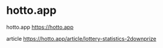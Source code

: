 # hotto.app

hotto.app
https://hotto.app

article
https://hotto.app/article/lottery-statistics-2downprize

